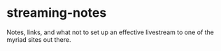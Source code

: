 # streaming-notes

Notes, links, and what not to set up an effective livestream to one of the myriad sites out there.
